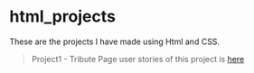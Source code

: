 # html_projects
These are the projects I have made using Html and CSS. 
> Project1 - Tribute Page 
   user stories of this project is [here](https://www.freecodecamp.org/learn/responsive-web-design/responsive-web-design-projects/build-a-tribute-page) 
